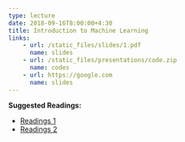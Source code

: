 ```yaml
---
type: lecture
date: 2018-09-16T8:00:00+4:30
title: Introduction to Machine Learning
links: 
    - url: /static_files/slides/1.pdf
      name: slides
    - url: /static_files/presentations/code.zip
      name: codes
    - url: https://google.com
      name: slides
---
```

**Suggested Readings:**
- [Readings 1](http://example.com)
- [Readings 2](http://example.com)
